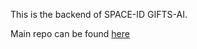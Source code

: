 This is the backend of SPACE-ID GIFTS-AI. 

Main repo can be found [here](https://github.com/lostintime101/gifts-ai)
 